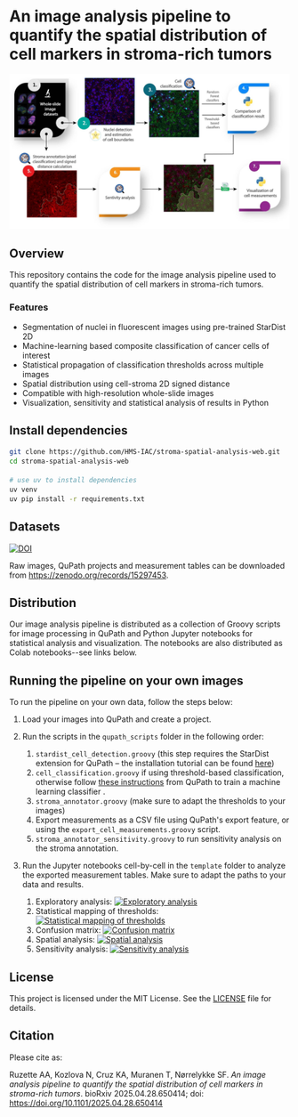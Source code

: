 # An image analysis pipeline to quantify the spatial distribution of cell markers in stroma-rich tumors
![](illustrations/fig1_pipeline.jpg)

## Overview

This repository contains the code for the image analysis pipeline used to quantify the spatial distribution of cell markers in stroma-rich tumors.

### Features

- Segmentation of nuclei in fluorescent images using pre-trained StarDist 2D
- Machine-learning based composite classification of cancer cells of interest
- Statistical propagation of classification thresholds across multiple images
- Spatial distribution using cell-stroma 2D signed distance
- Compatible with high-resolution whole-slide images
- Visualization, sensitivity and statistical analysis of results in Python

## Install dependencies

```bash
git clone https://github.com/HMS-IAC/stroma-spatial-analysis-web.git
cd stroma-spatial-analysis-web

# use uv to install dependencies
uv venv
uv pip install -r requirements.txt
```

## Datasets

[![DOI](https://zenodo.org/badge/DOI/10.5281/zenodo.15297453.svg)](https://zenodo.org/records/15297453)

Raw images, QuPath projects and measurement tables can be downloaded from https://zenodo.org/records/15297453.


## Distribution
Our image analysis pipeline is distributed as a collection of Groovy scripts for image processing in QuPath and Python Jupyter notebooks for statistical analysis and visualization. The notebooks are also distributed as Colab notebooks--see links below.

## Running the pipeline on your own images
To run the pipeline on your own data, follow the steps below:

1. Load your images into QuPath and create a project.
2. Run the scripts in the `qupath_scripts` folder in the following order:
    1. `stardist_cell_detection.groovy` (this step requires the StarDist extension for QuPath – the installation tutorial can be found [here](https://qupath.readthedocs.io/en/0.4/docs/deep/stardist.html))
    2. `cell_classification.groovy` if using threshold-based classification, otherwise follow [these instructions](https://qupath.readthedocs.io/en/stable/docs/tutorials/cell_classification.html#train-a-cell-classifier-based-on-annotations) from QuPath to train a machine learning classifier .
    3. `stroma_annotator.groovy` (make sure to adapt the thresholds to your images)
    4. Export measurements as a CSV file using QuPath's export feature, or using the `export_cell_measurements.groovy` script.
    5. `stroma_annotator_sensitivity.groovy` to run sensitivity analysis on the stroma annotation.
    
3. Run the Jupyter notebooks cell-by-cell in the `template` folder to analyze the exported measurement tables. Make sure to adapt the paths to your data and results.
    1. Exploratory analysis: [![Exploratory analysis](https://colab.research.google.com/assets/colab-badge.svg)](https://colab.research.google.com/github/antoineruzette/stroma-spatial-analysis-web/blob/main/analysis/template/exploratory-histograms.ipynb)
    2. Statistical mapping of thresholds: [![Statistical mapping of thresholds](https://colab.research.google.com/assets/colab-badge.svg)](https://colab.research.google.com/github/antoineruzette/stroma-spatial-analysis-web/blob/main/analysis/template/best-fit-distributions.ipynb)
    3. Confusion matrix: [![Confusion matrix](https://colab.research.google.com/assets/colab-badge.svg)](https://colab.research.google.com/github/antoineruzette/stroma-spatial-analysis-web/blob/main/analysis/template/confusion_matrix.ipynb)
    4. Spatial analysis: [![Spatial analysis](https://colab.research.google.com/assets/colab-badge.svg)](https://colab.research.google.com/github/antoineruzette/stroma-spatial-analysis-web/blob/main/analysis/template/spatial_analysis.ipynb)
    5. Sensitivity analysis: [![Sensitivity analysis](https://colab.research.google.com/assets/colab-badge.svg)](https://colab.research.google.com/github/antoineruzette/stroma-spatial-analysis-web/blob/main/analysis/template/sensitivity_analysis.ipynb)

## License

This project is licensed under the MIT License. See the [LICENSE](LICENSE) file for details.


## Citation

Please cite as:

Ruzette AA, Kozlova N, Cruz KA, Muranen T, Nørrelykke SF. _An image analysis pipeline to quantify the spatial distribution of cell markers in stroma-rich tumors_. bioRxiv 2025.04.28.650414; doi: https://doi.org/10.1101/2025.04.28.650414
